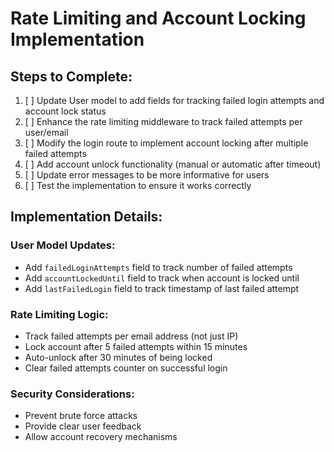 # Rate Limiting and Account Locking Implementation

## Steps to Complete:

1. [ ] Update User model to add fields for tracking failed login attempts and account lock status
2. [ ] Enhance the rate limiting middleware to track failed attempts per user/email
3. [ ] Modify the login route to implement account locking after multiple failed attempts
4. [ ] Add account unlock functionality (manual or automatic after timeout)
5. [ ] Update error messages to be more informative for users
6. [ ] Test the implementation to ensure it works correctly

## Implementation Details:

### User Model Updates:
- Add `failedLoginAttempts` field to track number of failed attempts
- Add `accountLockedUntil` field to track when account is locked until
- Add `lastFailedLogin` field to track timestamp of last failed attempt

### Rate Limiting Logic:
- Track failed attempts per email address (not just IP)
- Lock account after 5 failed attempts within 15 minutes
- Auto-unlock after 30 minutes of being locked
- Clear failed attempts counter on successful login

### Security Considerations:
- Prevent brute force attacks
- Provide clear user feedback
- Allow account recovery mechanisms
